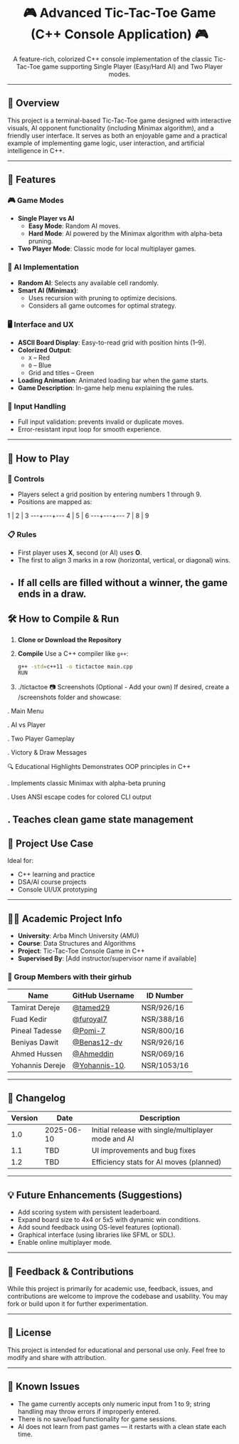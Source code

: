 <h1 align="center">🎮 Advanced Tic-Tac-Toe Game (C++ Console Application) 🎮</h1>

<p align="center">
  A feature-rich, colorized C++ console implementation of the classic Tic-Tac-Toe game supporting Single Player (Easy/Hard AI) and Two Player modes.
</p>

---

## 📌 Overview

This project is a terminal-based Tic-Tac-Toe game designed with interactive visuals, 
AI opponent functionality (including Minimax algorithm), and a friendly user interface. 
It serves as both an enjoyable game and a practical example of implementing game logic, 
user interaction, and artificial intelligence in C++.

---
## 🎯 Features

### 🎮 Game Modes
- **Single Player vs AI**
  - **Easy Mode**: Random AI moves.
  - **Hard Mode**: AI powered by the Minimax algorithm with alpha-beta pruning.
- **Two Player Mode**: Classic mode for local multiplayer games.

### 🧠 AI Implementation
- **Random AI**: Selects any available cell randomly.
- **Smart AI (Minimax)**:
  - Uses recursion with pruning to optimize decisions.
  - Considers all game outcomes for optimal strategy.

### 🖥️ Interface and UX
- **ASCII Board Display**: Easy-to-read grid with position hints (1–9).
- **Colorized Output**:
  - `X` – Red
  - `O` – Blue
  - Grid and titles – Green
- **Loading Animation**: Animated loading bar when the game starts.
- **Game Description**: In-game help menu explaining the rules.

### 🧪 Input Handling
- Full input validation: prevents invalid or duplicate moves.
- Error-resistant input loop for smooth experience.

---

## 🏁 How to Play

### 🎲 Controls
- Players select a grid position by entering numbers 1 through 9.
- Positions are mapped as:

1 | 2 | 3
---+---+---
4 | 5 | 6
---+---+---
7 | 8 | 9


### 📋 Rules
- First player uses **X**, second (or AI) uses **O**.
- The first to align 3 marks in a row (horizontal, vertical, or diagonal) wins.
- If all cells are filled without a winner, the game ends in a draw.
  ---

## 🛠️ How to Compile & Run

1. **Clone or Download the Repository**

2. **Compile**
   Use a C++ compiler like `g++`:
   ```bash
   g++ -std=c++11 -o tictactoe main.cpp
   RUN 
3. ./tictactoe
📷 Screenshots (Optional - Add your own)
If desired, create a /screenshots folder and showcase:

. Main Menu

. AI vs Player

. Two Player Gameplay

. Victory & Draw Messages

🔍 Educational Highlights
Demonstrates OOP principles in C++

. Implements classic Minimax with alpha-beta pruning

. Uses ANSI escape codes for colored CLI output

. Teaches clean game state management
---

## 🏫 Project Use Case

Ideal for:

* C++ learning and practice
* DSA/AI course projects
* Console UI/UX prototyping
---

## 🧑‍🎓 Academic Project Info

- **University**: Arba Minch University (AMU)
- **Course**: Data Structures and Algorithms
- **Project**: Tic-Tac-Toe Console Game in C++
- **Supervised By**: [Add instructor/supervisor name if available]

### 👥 Group Members with their girhub 

| Name             | GitHub Username   | ID Number   |
|------------------|-------------------|------------|
| Tamirat Dereje   | [@tamed29](https://github.com/tamed29)         |NSR/926/16 |
| Fuad Kedir       | [@furoyal7](https://github.com/furoyal7)       |NSR/388/16 |
| Pineal Tadesse   | [@Pomi-7](https://github.com/Pomi-7)           |NSR/800/16 |
| Beniyas Dawit    | [@Benas12-dv](https://github.com/Benas12-dv)   |NSR/926/16 |
| Ahmed Hussen     | [@Ahmeddin](https://github.com/Ahmeddin)       |NSR/069/16 |
| Yohannis Dereje  | [@Yohannis-10](https://github.com/Yohannis-10).|NSR/1053/16|

---

## 🔄 Changelog

| Version | Date       | Description                                 |
|---------|------------|---------------------------------------------|
| 1.0     | 2025-06-10 | Initial release with single/multiplayer mode and AI |
| 1.1     | TBD        | UI improvements and bug fixes               |
| 1.2     | TBD        | Efficiency stats for AI moves (planned)     |

---

## 💡 Future Enhancements (Suggestions)

- Add scoring system with persistent leaderboard.
- Expand board size to 4x4 or 5x5 with dynamic win conditions.
- Add sound feedback using OS-level features (optional).
- Graphical interface (using libraries like SFML or SDL).
- Enable online multiplayer mode.

---

## 💬 Feedback & Contributions

While this project is primarily for academic use, feedback, issues, and contributions are welcome to improve the codebase and usability. You may fork or build upon it for further experimentation.

---

## 📄 License

This project is intended for educational and personal use only. Feel free to modify and share with attribution.


---

## 🐞 Known Issues

- The game currently accepts only numeric input from 1 to 9; string handling may throw errors if improperly entered.
- There is no save/load functionality for game sessions.
- AI does not learn from past games — it restarts with a clean state each time.
